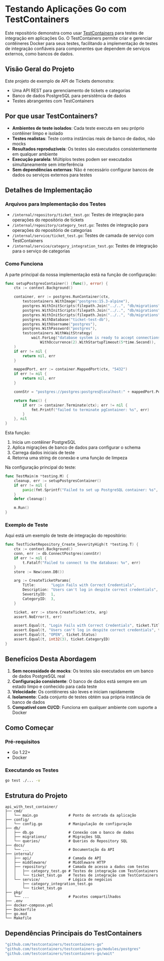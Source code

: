 # Testando Aplicações Go com TestContainers

Este repositório demonstra como usar [TestContainers](https://testcontainers.com/) para testes de integração em aplicações Go. O TestContainers permite criar e gerenciar contêineres Docker para seus testes, facilitando a implementação de testes de integração confiáveis para componentes que dependem de serviços externos, como bancos de dados.

## Visão Geral do Projeto

Este projeto de exemplo de API de Tickets demonstra:

- Uma API REST para gerenciamento de tickets e categorias
- Banco de dados PostgreSQL para persistência de dados
- Testes abrangentes com TestContainers

## Por que usar TestContainers?

- **Ambientes de teste isolados**: Cada teste executa em seu próprio contêiner limpo e isolado
- **Testes realistas**: Teste contra instâncias reais de banco de dados, não mocks
- **Resultados reproduzíveis**: Os testes são executados consistentemente em qualquer ambiente
- **Execução paralela**: Múltiplos testes podem ser executados simultaneamente sem interferência
- **Sem dependências externas**: Não é necessário configurar bancos de dados ou serviços externos para testes

## Detalhes de Implementação

### Arquivos para Implementação dos Testes

- `/internal/repository/ticket_test.go`: Testes de integração para operações do repositório de tickets
- `/internal/repository/category_test.go`: Testes de integração para operações do repositório de categorias
- `/internal/service/ticket_test.go`: Testes de camada de serviço com TestContainers
- `/internal/service/category_integration_test.go`: Testes de integração para o serviço de categorias

### Como Funciona

A parte principal da nossa implementação está na função de configuração:

```go
func setupPostgresContainer() (func(), error) {
    ctx := context.Background()

    container, err := postgres.RunContainer(ctx,
        testcontainers.WithImage("postgres:15.3-alpine"),
        postgres.WithInitScripts(filepath.Join("../..", "db/migrations", "000001_init_schema.up.sql")),
        postgres.WithInitScripts(filepath.Join("../..", "db/migrations", "000002_seed-categories.up.sql")),
        postgres.WithInitScripts(filepath.Join("../..", "db/migrations", "000004_add_column_user.up.sql")),
        postgres.WithDatabase("ticket-test-db"),
        postgres.WithUsername("postgres"),
        postgres.WithPassword("postgres"),
        testcontainers.WithWaitStrategy(
            wait.ForLog("database system is ready to accept connections").
                WithOccurrence(2).WithStartupTimeout(5*time.Second)),
    )
    if err != nil {
        return nil, err
    }

    mappedPort, err := container.MappedPort(ctx, "5432")
    if err != nil {
        return nil, err
    }

    connStr = "postgres://postgres:postgres@localhost:" + mappedPort.Port() + "/ticket-test-db?sslmode=disable"

    return func() {
        if err := container.Terminate(ctx); err != nil {
            fmt.Printf("failed to terminate pgContainer: %s", err)
        }
    }, nil
}
```

Esta função:
1. Inicia um contêiner PostgreSQL
2. Aplica migrações de banco de dados para configurar o schema
3. Carrega dados iniciais de teste
4. Retorna uma string de conexão e uma função de limpeza

Na configuração principal do teste:

```go
func TestMain(m *testing.M) {
    cleanup, err := setupPostgresContainer()
    if err != nil {
        panic(fmt.Sprintf("Failed to set up PostgreSQL container: %s", err))
    }
    defer cleanup()

    m.Run()
}
```

### Exemplo de Teste

Aqui está um exemplo de teste de integração do repositório:

```go
func TestTicketRepository_Create_SeverityHigh(t *testing.T) {
    ctx := context.Background()
    conn, err := db.ConnectPostgres(connStr)
    if err != nil {
        t.Fatalf("Failed to connect to the database: %v", err)
    }
    store := New(conn.DB())

    arg := CreateTicketParams{
        Title:       "Login Fails with Correct Credentials",
        Description: "Users can't log in despite correct credentials",
        SeverityID:  1,
        CategoryID:  3,
    }

    ticket, err := store.CreateTicket(ctx, arg)
    assert.NoError(t, err)

    assert.Equal(t, "Login Fails with Correct Credentials", ticket.Title)
    assert.Equal(t, "Users can't log in despite correct credentials", ticket.Description)
    assert.Equal(t, "OPEN", ticket.Status)
    assert.Equal(t, int32(3), ticket.CategoryID)
}
```

## Benefícios Desta Abordagem

1. **Sem necessidade de mocks**: Os testes são executados em um banco de dados PostgreSQL real
2. **Configuração consistente**: O banco de dados está sempre em um estado limpo e conhecido para cada teste
3. **Velocidade**: Os contêineres são leves e iniciam rapidamente
4. **Isolamento**: Cada conjunto de testes obtém sua própria instância de banco de dados
5. **Compatível com CI/CD**: Funciona em qualquer ambiente com suporte a Docker

## Como Começar

### Pré-requisitos

- Go 1.22+
- Docker

### Executando os Testes

```bash
go test ./... -v
```

## Estrutura do Projeto

```
api_with_test_container/
├── cmd/
│   └── main.go              # Ponto de entrada da aplicação
├── config/
│   └── config.go            # Manipulação de configuração
├── db/
│   ├── db.go                # Conexão com o banco de dados
│   ├── migrations/          # Migrações SQL
│   └── queries/             # Queries do Repository SQL
├── docs/
│   └── ...                  # Documentação da API
├── internal/
│   ├── api/                 # Camada de API
│   ├── middleware/          # Middleware HTTP
│   ├── repository/          # Camada de acesso a dados com testes
│   │   ├── category_test.go # Testes de integração com TestContainers
│   │   └── ticket_test.go   # Testes de integração com TestContainers
│   └── service/             # Lógica de negócios
│       ├── category_integration_test.go
│       └── ticket_test.go
├── pkg/
│   └── ...                  # Pacotes compartilhados
├── .env
├── docker-compose.yml
├── Dockerfile
├── go.mod
└── Makefile
```

## Dependências Principais do TestContainers

```go
"github.com/testcontainers/testcontainers-go"
"github.com/testcontainers/testcontainers-go/modules/postgres"
"github.com/testcontainers/testcontainers-go/wait"
```
